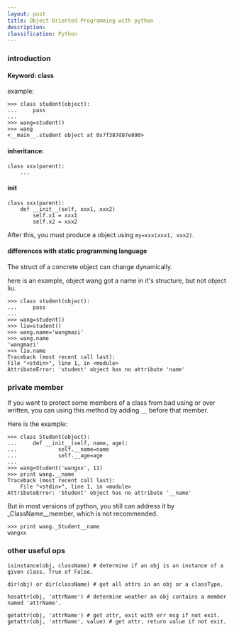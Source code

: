 ```yaml
---
layout: post
title: Object Oriented Programming with python
description:
classification: Python
---
```


### introduction

#### Keyword: class

example:

```
>>> class student(object):
...     pass
... 
>>> wang=student()
>>> wang
<__main__.student object at 0x7f387d87e890>
```

#### inheritance: 

```
class xxx(parent):
	...
```

#### init

```
class xxx(parent):
	def __init__(self, xxx1, xxx2)
		self.x1 = xxx1
		self.x2 = xxx2
```

After this, you must produce a object using `my=xxx(xxx1, xxx2)`.

#### differences with static programming language

The struct of a concrete object can change dynamically.

here is an example, object wang got a name in it's structure, but not object liu.

```
>>> class student(object):
...     pass
... 
>>> wang=student()
>>> liu=student()
>>> wang.name='wangmazi'
>>> wang.name
'wangmazi'
>>> liu.name
Traceback (most recent call last):
File "<stdin>", line 1, in <module>
AttributeError: 'student' object has no attribute 'name'
```

### private member

If you want to protect some members of a class from bad using or over written, you can using this method by adding `__` before that member.

Here is the example:

```
>>> class Student(object):
...     def __init__(self, name, age):
...             self.__name=name
...             self.__age=age
... 
>>> wang=Student('wangxx', 11)
>>> print wang.__name
Traceback (most recent call last):
	File "<stdin>", line 1, in <module>
AttributeError: 'Student' object has no attribute '__name'
```

But in most versions of python, you still can address it by _ClassName__member, which is not recommended.

```
>>> print wang._Student__name
wangxx
```

### other useful ops

```
isinstance(obj, className) # determine if an obj is an instance of a given class. True of False.

dir(obj) or dir(className) # get all attrs in an obj or a classType.

hasattr(obj, 'attrName') # determine weather an obj contains a member named 'attrName'.

getattr(obj, 'attrName') # get attr, exit with err msg if not exit.
getattr(obj, 'attrName', value) # get attr, return value if not exit.
```
